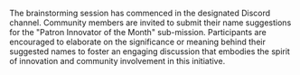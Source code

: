 

The brainstorming session has commenced in the designated Discord channel. Community members are invited to submit their name suggestions for the "Patron Innovator of the Month" sub-mission. Participants are encouraged to elaborate on the significance or meaning behind their suggested names to foster an engaging discussion that embodies the spirit of innovation and community involvement in this initiative.